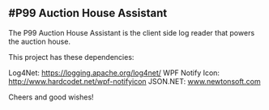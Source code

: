 #P99 Auction House Assistant
-
The P99 Auction House Assistant is the client side log reader that powers the auction house. 

This project has these dependencies:

Log4Net: https://logging.apache.org/log4net/
WPF Notify Icon: http://www.hardcodet.net/wpf-notifyicon
JSON.NET: www.newtonsoft.com

Cheers and good wishes!
